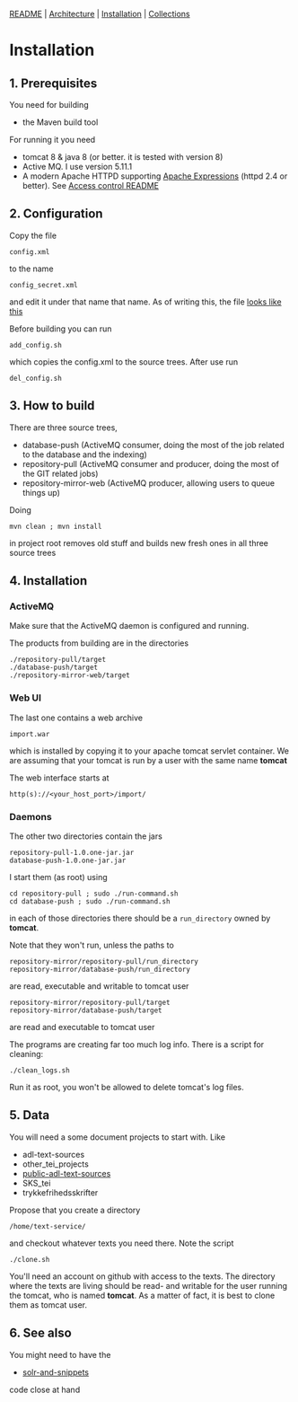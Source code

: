 
[README](README.md) | [Architecture](ARCHITECTURE.md) | [Installation](INSTALL.md) | [Collections](./collections/README.md)

# Installation

## 1. Prerequisites

You need for building

* the Maven build tool

For running it you need

* tomcat 8 & java 8 (or better. it is tested with version 8)
* Active MQ. I use version 5.11.1
* A modern Apache HTTPD supporting [Apache Expressions](https://httpd.apache.org/docs/2.4/expr.html) (httpd 2.4 or better). See [Access control README](htaccess/README.md)

## 2. Configuration

Copy the file

```
config.xml
```

to the name

```
config_secret.xml
```

and edit it under that name that name. As of writing this, the file [looks like this](CONFIG.md)

Before building you can run 

```add_config.sh```

which copies the config.xml to the source trees. After use run 

```del_config.sh```

## 3. How to build

There are three source trees,

* database-push (ActiveMQ consumer, doing the most of the job related to the database and the indexing)
* repository-pull (ActiveMQ consumer and producer, doing the most of the GIT related jobs)
* repository-mirror-web (ActiveMQ producer, allowing users to queue things up)

Doing

```
mvn clean ; mvn install
```

in project root removes old stuff and builds new fresh ones in all three source trees

## 4. Installation

### ActiveMQ

Make sure that the ActiveMQ daemon is configured and running. 

The products from building are in the directories

```
./repository-pull/target
./database-push/target
./repository-mirror-web/target
```

### Web UI

The last one contains a web archive

```
import.war
```

which is installed by copying it to your apache tomcat servlet
container. We are assuming that your tomcat is run by a user with the
same name __tomcat__

The web interface starts at 

```
http(s)://<your_host_port>/import/
```

### Daemons

The other two directories contain the jars

```
repository-pull-1.0.one-jar.jar
database-push-1.0.one-jar.jar
```

I start them (as root) using

```
cd repository-pull ; sudo ./run-command.sh
cd database-push ; sudo ./run-command.sh 
```

in each of those directories there should be a ```run_directory```
owned by __tomcat__.

Note that they won't run, unless the paths to 

```
repository-mirror/repository-pull/run_directory
repository-mirror/database-push/run_directory
```
are read, executable and writable to tomcat user

```
repository-mirror/repository-pull/target
repository-mirror/database-push/target
```
are read and executable to tomcat user

The programs are creating far too much log info. There is a script for cleaning:

```
./clean_logs.sh
```

Run it as root, you won't be allowed to delete tomcat's log files.

## 5.  Data

You will need a some document projects to start with. Like

* adl-text-sources
* other_tei_projects
* [public-adl-text-sources](https://github.com/Det-Kongelige-Bibliotek/public-adl-text-sources)
* SKS_tei
* trykkefrihedsskrifter

Propose that you create a directory

```
/home/text-service/
```

and checkout whatever texts you need there. Note the script

```
./clone.sh
```

You'll need an account on github with access to the texts. The
directory where the texts are living should be read- and writable for
the user running the tomcat, who is named __tomcat__. As a matter of
fact, it is best to clone them as tomcat user.

## 6. See also

You might need to have the 

* [solr-and-snippets](https://github.com/Det-Kongelige-Bibliotek/solr-and-snippets)

code close at hand

